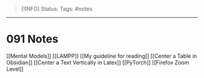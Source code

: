 > [!INFO]
> Status:
> Tags: #notes

----
# 091 Notes
[[Mental Models]]
[[LAMPP]]
[[My guideline for reading]]
[[Center a Table in Obsidian]]
[[Center a Text Vertically in Latex]]
[[PyTorch]]
[[Firefox Zoom Level]]